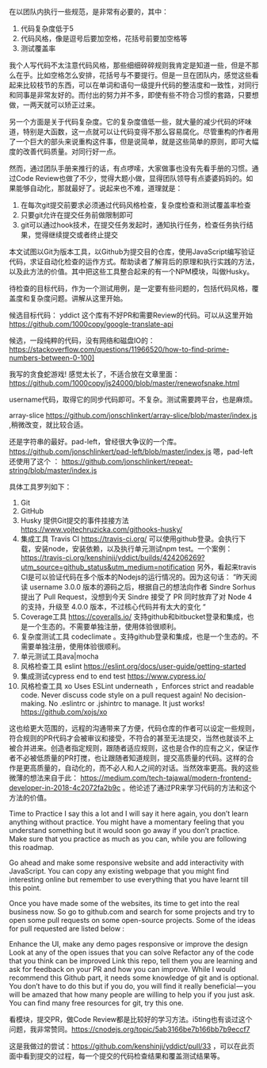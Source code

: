 在以团队内执行一些规范，是非常有必要的，其中：
1. 代码复杂度低于5
2. 代码风格，像是逗号后要加空格，花括号前要加空格等
3. 测试覆盖率

我个人写代码不太注意代码风格，那些细细碎碎规则我肯定是知道一些，但是不那么在乎。比如空格怎么安排，花括号与不要提行。但是一旦在团队内，感觉这些看起来比较枝节的东西，可以在单词和语句一级提升代码的整洁度和一致性，对同行和同事是非常友好的。而付出的努力并不多，即使有些不符合习惯的套路，只要想做，一两天就可以矫正过来。

另一个方面是关于代码复杂度。它的复杂度值低一些，就大量的减少代码的坏味道，特别是大函数，这一点就可以让代码变得不那么容易腐化。尽管重构的作者用了一个巨大的部头来说重构这件事，但是说简单，就是这些简单的原则，即可大幅度的改善代码质量。对同行好一点。

然而，通过团队手册来推行的话，有点啰嗦，大家做事也没有先看手册的习惯。通过Code Review也做了不少，觉得大题小做，显得团队领导有点婆婆妈妈的。如果能够自动化，那就最好了。说起来也不难，道理就是：

1. 在每次git提交前要求必须通过代码风格检查，复杂度检查和测试覆盖率检查
2. 只要git允许在提交任务前做限制即可
3. git可以通过hook技术，在提交任务发起时，通知执行任务，检查任务执行结果，觉得继续提交或者终止提交

本文试图以Git为版本工具，以Github为提交目的仓库，使用JavaScript编写验证代码，求证自动化检查的运作方式。帮助读者了解背后的原理和执行实践的方法，以及此方法的价值。其中把这些工具整合起来的有一个NPM模块，叫做Husky。

待检查的目标代码，作为一个测试用例，是一定要有些问题的，包括代码风格，覆盖度和复杂度问题。讲解从这里开始。

候选目标代码： yddict
这个库有不好PR和需要Review的代码。可以从这里开始 https://github.com/1000copy/google-translate-api

候选，一段纯粹的代码，没有网络和磁盘IO的： https://stackoverflow.com/questions/11966520/how-to-find-prime-numbers-between-0-100]

我写的贪食蛇游戏! 感觉太长了，不适合放在文章里面： https://github.com/1000copy/js24000/blob/master/renewofsnake.html

username代码，取得它的同步代码即可。不复杂。测试需要跨平台，也是麻烦。

array-slice https://github.com/jonschlinkert/array-slice/blob/master/index.js ,稍微改变，就比较合适。

还是字符串的最好。pad-left，曾经很大争议的一个库。https://github.com/jonschlinkert/pad-left/blob/master/index.js
嗯，pad-left还使用了这个 ： https://github.com/jonschlinkert/repeat-string/blob/master/index.js

具体工具罗列如下：
1. Git
2. GitHub
3. Husky 提供Git提交的事件挂接方法 https://www.vojtechruzicka.com/githooks-husky/
4. 集成工具  Travis CI https://travis-ci.org/ 可以使用github登录。会执行下载，安装node，安装依赖，以及执行单元测试npm test。一个案例： https://travis-ci.org/kenshinji/yddict/builds/424206269?utm_source=github_status&utm_medium=notification  另外，看起来travis CI是可以验证代码在多个版本的Nodejs的运行情况的。因为这句话： ”昨天阅读 username 3.0.0 版本的源码之后，根据自己的想法向作者 Sindre Sorhus 提出了 Pull Request，没想到今天 Sindre 接受了 PR 同时放弃了对 Node 4 的支持，升级至 4.0.0 版本，不过核心代码并有太大的变化 “
5. Coverage工具 https://coveralls.io/ 支持github和bitbucket登录和集成，也是一个生态的。不需要单独注册，使用体验很顺利。
6. 复杂度测试工具 codeclimate 。支持github登录和集成，也是一个生态的。不需要单独注册，使用体验很顺利。
7. 单元测试工具ava|mocha
8. 风格检查工具 eslint  https://eslint.org/docs/user-guide/getting-started
9. 集成测试cypress end to end test https://www.cypress.io/
10. 风格检查工具 xo Uses ESLint underneath ，Enforces strict and readable code. Never discuss code style on a pull request again! No decision-making. No .eslintrc or .jshintrc to manage. It just works! https://github.com/xojs/xo


这也给更大范围的，远程的沟通带来了方便，代码仓库的作者可以设定一些规则，符合规则的PR代码才会被审议和接受，不符合的甚至无法提交，当然也就谈不上被合并进来。创造者指定规则，跟随者适应规则，这也是合作的应有之义，保证作者不必被低质量的PR打搅，也让跟随者知道规则，提交高质量的代码。这样的合作是更高质量的，自动化的，而不必人和人之间的对话。当然效率更高。我的这些微薄的想法来自于此： https://medium.com/tech-tajawal/modern-frontend-developer-in-2018-4c2072fa2b9c 。他论述了通过PR来学习代码的方法和这个方法的价值。


Time to Practice
I say this a lot and I will say it here again, you don’t learn anything without practice. You might have a momentary feeling that you understand something but it would soon go away if you don’t practice. Make sure that you practice as much as you can, while you are following this roadmap.

Go ahead and make some responsive website and add interactivity with JavaScript. You can copy any existing webpage that you might find interesting online but remember to use everything that you have learnt till this point.

Once you have made some of the websites, its time to get into the real business now. So go to github.com and search for some projects and try to open some pull requests on some open-source projects. Some of the ideas for pull requested are listed below :

Enhance the UI, make any demo pages responsive or improve the design
Look at any of the open issues that you can solve
Refactor any of the code that you think can be improved
Link this repo, tell them you are learning and ask for feedback on your PR and how you can improve.
While I would recommend this Github part, it needs some knowledge of git and is optional. You don’t have to do this but if you do, you will find it really beneficial — you will be amazed that how many people are willing to help you if you just ask. You can find many free resources for git, try this one.


看模块，提交PR，做Code Review都是比较好的学习方法。i5ting也有谈过这个问题，我非常赞同。https://cnodejs.org/topic/5ab3166be7b166bb7b9eccf7

这是我做过的尝试：https://github.com/kenshinji/yddict/pull/33 ，可以在此页面中看到提交的过程，每一个提交的代码检查结果和覆盖测试结果等。